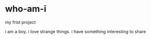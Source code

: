 # who-am-i
my frist project

i am a boy. i love strange things. i have something interesting to share
